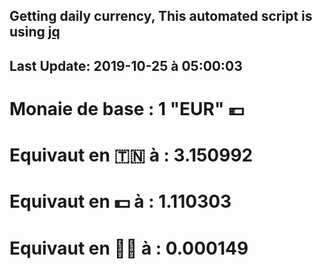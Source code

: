 ## Getting daily currency, This automated script is using [jq](https://stedolan.github.io/jq/)
## Last Update:  2019-10-25 à 05:00:03
 # Monaie de base : 1 "EUR" 💶 
 # Equivaut en 🇹🇳 à :  3.150992 
 # Equivaut en 💵 à : 1.110303
 # Equivaut en 🐱‍💻 à :  0.000149
